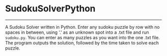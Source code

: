 # SudokuSolverPython
--------------------
A Sudoku Solver written in Python.
Enter any sudoku puzzle by row with no spaces in between, using '.' as an unknown spot into a .txt file and run `sudoku.py`. You can enter as many puzzles as you want into the one .txt file.
The program outputs the solution, followed by the time taken to solve each puzzle.
